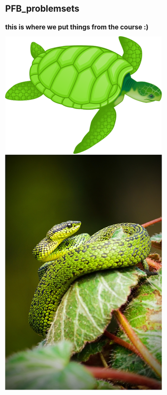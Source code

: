 # PFB_problemsets
## this is where we put things from the course :)
![This is my turtle](/turtle.png)
![This is my snake ](/snake.jpg)  
